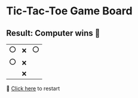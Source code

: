 # Tic-Tac-Toe Game Board
## Result: Computer wins 🤖
|   |   |   |
|---|---|---|
|⭕ |❌ |⭕ |
|⭕ |❌ |  |
|  |❌ |  |

🔄 [Click here](EEEEEEEEE.md) to restart